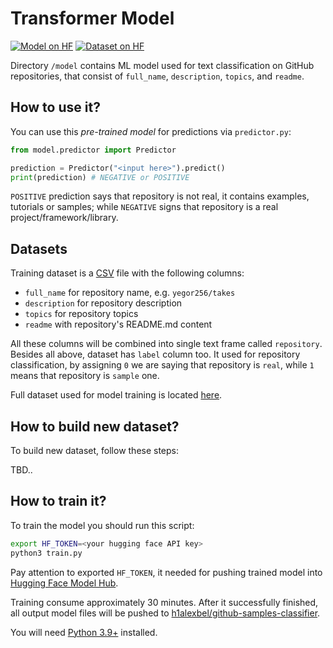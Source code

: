 # Transformer Model

[![Model on HF](https://huggingface.co/datasets/huggingface/badges/resolve/main/model-on-hf-sm.svg)](https://huggingface.co/h1alexbel/github-samples-classifier)
[![Dataset on HF](https://huggingface.co/datasets/huggingface/badges/resolve/main/dataset-on-hf-sm.svg)](https://huggingface.co/datasets/h1alexbel/github-samples)

Directory `/model` contains ML model used for text classification
on GitHub repositories, that consist of `full_name`, `description`, `topics`,
and `readme`.

## How to use it?

You can use this _pre-trained model_ for predictions via `predictor.py`:

```python
from model.predictor import Predictor

prediction = Predictor("<input here>").predict()
print(prediction) # NEGATIVE or POSITIVE
```

`POSITIVE` prediction says that repository is not real, it contains
examples, tutorials or samples; while `NEGATIVE` signs that repository
is a real project/framework/library.

## Datasets

Training dataset is a [CSV] file with the following columns:

* `full_name` for repository name, e.g. `yegor256/takes`
* `description` for repository description
* `topics` for repository topics
* `readme` with repository's README.md content

All these columns will be combined into single text frame called `repository`.
Besides all above, dataset has `label` column too.
It used for repository classification, by assigning `0` we are saying that repository
is `real`, while `1` means that repository is `sample` one.

Full dataset used for model training is located [here](https://huggingface.co/datasets/h1alexbel/github-samples).

## How to build new dataset?

To build new dataset, follow these steps:

TBD..

## How to train it?

To train the model you should run this script:

```bash
export HF_TOKEN=<your hugging face API key>
python3 train.py
```

Pay attention to exported `HF_TOKEN`, it needed for pushing trained model into
[Hugging Face Model Hub](https://huggingface.co/models).

Training consume approximately 30 minutes. After it successfully finished,
all output model files will be pushed to [h1alexbel/github-samples-classifier](https://huggingface.co/h1alexbel/github-samples-classifier).

You will need [Python 3.9+] installed.

[CSV]: https://en.wikipedia.org/wiki/Comma-separated_values
[Python 3.9+]: https://www.python.org/downloads/release/python-390
